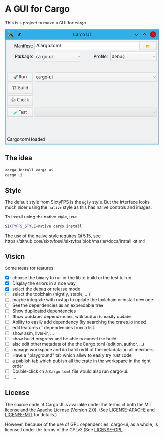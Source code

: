 # A GUI for Cargo

This is a project to make a GUI for cargo

![Screenshot](screenshot_main.png)

## The idea

```sh
cargo install cargo-ui
cargo ui
```

## Style

The default style from SixtyFPS is the `ugly` style. But the interface looks much
nicer using the `native` style as this has native controls and images.

To install using the native style, use

```sh
SIXTYFPS_STYLE=native cargo install
```

The use of the native style requires Qt 5.15, see https://github.com/sixtyfpsui/sixtyfps/blob/master/docs/install_qt.md


## Vision

Some ideas for features:

 - [x] choose the binary to run or the lib to build or the test to run
 - [x] Display the errors in a nice way
 - [x] select the debug or release mode
 - [ ] select the toolchain (nightly, stable, ...)
 - [ ] maybe integrate with rustup to update the toolchain or  install new one
 - [ ] See the dependencies as an expendable tree
 - [ ] Show duplicated dependencies
 - [ ] Show outdated dependencies, with button to easily update
 - [ ] Ability to easily add dependency (by searching the crates.io index)
 - [ ] edit features of dependencies from a list.
 - [ ] show asm, llvm-ir, ...
 - [ ] show build progress and be able to cancel the build
 - [ ] also edit other metadata of the the Cargo.toml (edition, author, ...)
 - [ ] manage workspace and do batch edit of the metadata on all members
 - [ ] Have a "playground" tab which allow to easily try rust code
 - [ ] a publish tab which publish all the crate in the workspace in the right order
 - [ ] Double-click on a `Cargo.toml` file would also run cargo-ui.
 - [ ] ...

## License

The source code of Cargo UI is available under the terms of both the MIT license
and the Apache License (Version 2.0).
(See [LICENSE-APACHE](LICENSE-APACHE) and [LICENSE-MIT](LICENSE-MIT) for details.)

However, because of the use of GPL dependencies, cargo-ui, as a whole, is licensed
under the terms of the GPLv3 (See [LICENSE-GPL](LICENSE-GPL))
